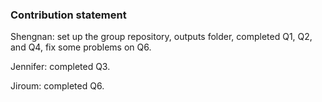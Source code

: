 ### Contribution statement

Shengnan: set up the group repository, outputs folder, completed Q1, Q2, and Q4, fix some problems on Q6.

Jennifer: completed Q3.

Jiroum: completed Q6.




